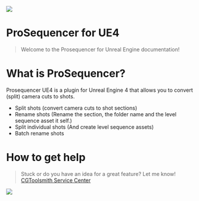 ![](/img/cover.jpg)

# ProSequencer for UE4

> Welcome to the Prosequencer for Unreal Engine documentation!  

# What is ProSequencer?

Prosequencer UE4 is a plugin for Unreal Engine 4 that allows you to convert (split) camera cuts to shots.

- Split shots (convert camera cuts to shot sections)
- Rename shots (Rename the section, the folder name and the level sequence asset it self.)
- Split individual shots (And create level sequence assets)
- Batch rename shots



# How to get help

> Stuck or do you have an idea for a great feature? Let me know! 
[CGToolsmith Service Center](https://cgtoolsmith.atlassian.net/servicedesk/customer/portals)

![](/img/trackaddui.PNG)

